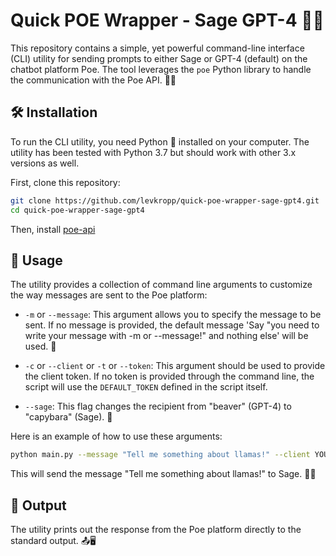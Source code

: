  
# Quick POE Wrapper - Sage GPT-4 💬🤖

This repository contains a simple, yet powerful command-line interface (CLI) utility for sending prompts to either Sage or GPT-4 (default) on the chatbot platform Poe. The tool leverages the `poe` Python library to handle the communication with the Poe API. 📡🚀

## 🛠️ Installation

To run the CLI utility, you need Python 🐍 installed on your computer. The utility has been tested with Python 3.7 but should work with other 3.x versions as well.

First, clone this repository:

```bash
git clone https://github.com/levkropp/quick-poe-wrapper-sage-gpt4.git
cd quick-poe-wrapper-sage-gpt4
```

Then, install [poe-api](https://github.com/ading2210/poe-api)
## 🚀 Usage

The utility provides a collection of command line arguments to customize the way messages are sent to the Poe platform:

- `-m` or `--message`: This argument allows you to specify the message to be sent. If no message is provided, the default message 'Say "you need to write your message with -m or --message!" and nothing else' will be used. 💬

- `-c` or `--client` or `-t` or `--token`: This argument should be used to provide the client token. If no token is provided through the command line, the script will use the `DEFAULT_TOKEN` defined in the script itself.

- `--sage`: This flag changes the recipient from "beaver" (GPT-4) to "capybara" (Sage). 🔄

Here is an example of how to use these arguments:

```bash
python main.py --message "Tell me something about llamas!" --client YOUR_CLIENT_TOKEN --sage
```

This will send the message "Tell me something about llamas!" to Sage. 🦙💖

## 📄 Output

The utility prints out the response from the Poe platform directly to the standard output.  📤🖥️
